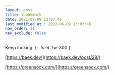 ```yaml
---
layout: post
title: ★bookmark
date: 2021-09-09 13:07:45
last_modified_at : 2022-06-09 13:07:45
nav_order: 11
nav_exclude: false
---
```


Keep looking.
{: .fs-6 .fw-300 }

[https://baek.dev/](https://baek.dev/post/28/)

[https://greensock.com/](https://greensock.com/)

